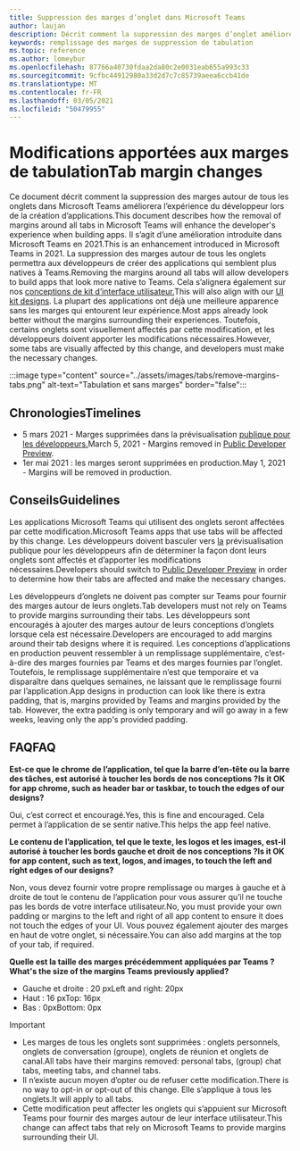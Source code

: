 ```yaml
---
title: Suppression des marges d’onglet dans Microsoft Teams
author: laujan
description: Décrit comment la suppression des marges d’onglet améliorera l’expérience du développeur.
keywords: remplissage des marges de suppression de tabulation
ms.topic: reference
ms.author: lomeybur
ms.openlocfilehash: 87766a40730fdaa2da80c2e0031eab655a993c33
ms.sourcegitcommit: 9cfbc44912980a33d2d7c7c85739aeea6ccb41de
ms.translationtype: MT
ms.contentlocale: fr-FR
ms.lasthandoff: 03/05/2021
ms.locfileid: "50479955"
---
```

# <a name="tab-margin-changes"></a><span data-ttu-id="c0c8d-104">Modifications apportées aux marges de tabulation</span><span class="sxs-lookup"><span data-stu-id="c0c8d-104">Tab margin changes</span></span>

<span data-ttu-id="c0c8d-105">Ce document décrit comment la suppression des marges autour de tous les onglets dans Microsoft Teams améliorera l’expérience du développeur lors de la création d’applications.</span><span class="sxs-lookup"><span data-stu-id="c0c8d-105">This document describes how the removal of margins around all tabs in Microsoft Teams will enhance the developer's experience when building apps.</span></span> <span data-ttu-id="c0c8d-106">Il s’agit d’une amélioration introduite dans Microsoft Teams en 2021.</span><span class="sxs-lookup"><span data-stu-id="c0c8d-106">This is an enhancement introduced in Microsoft Teams in 2021.</span></span>
<span data-ttu-id="c0c8d-107">La suppression des marges autour de tous les onglets permettra aux développeurs de créer des applications qui semblent plus natives à Teams.</span><span class="sxs-lookup"><span data-stu-id="c0c8d-107">Removing the margins around all tabs will allow developers to build apps that look more native to Teams.</span></span> <span data-ttu-id="c0c8d-108">Cela s’alignera également sur nos [conceptions de kit d’interface utilisateur.](~/tabs/design/tabs.md)</span><span class="sxs-lookup"><span data-stu-id="c0c8d-108">This will also align with our [UI kit designs](~/tabs/design/tabs.md).</span></span> <span data-ttu-id="c0c8d-109">La plupart des applications ont déjà une meilleure apparence sans les marges qui entourent leur expérience.</span><span class="sxs-lookup"><span data-stu-id="c0c8d-109">Most apps already look better without the margins surrounding their experiences.</span></span> <span data-ttu-id="c0c8d-110">Toutefois, certains onglets sont visuellement affectés par cette modification, et les développeurs doivent apporter les modifications nécessaires.</span><span class="sxs-lookup"><span data-stu-id="c0c8d-110">However, some tabs are visually affected by this change, and developers must make the necessary changes.</span></span>

:::image type="content" source="../assets/images/tabs/remove-margins-tabs.png" alt-text="Tabulation et sans marges" border="false":::

## <a name="timelines"></a><span data-ttu-id="c0c8d-112">Chronologies</span><span class="sxs-lookup"><span data-stu-id="c0c8d-112">Timelines</span></span>

* <span data-ttu-id="c0c8d-113">5 mars 2021 - Marges supprimées dans la prévisualisation [publique pour les développeurs.](~/resources/dev-preview/developer-preview-intro.md)</span><span class="sxs-lookup"><span data-stu-id="c0c8d-113">March 5, 2021 - Margins removed in [Public Developer Preview](~/resources/dev-preview/developer-preview-intro.md).</span></span>
* <span data-ttu-id="c0c8d-114">1er mai 2021 : les marges seront supprimées en production.</span><span class="sxs-lookup"><span data-stu-id="c0c8d-114">May 1, 2021 - Margins will be removed in production.</span></span>

## <a name="guidelines"></a><span data-ttu-id="c0c8d-115">Conseils</span><span class="sxs-lookup"><span data-stu-id="c0c8d-115">Guidelines</span></span>

<span data-ttu-id="c0c8d-116">Les applications Microsoft Teams qui utilisent des onglets seront affectées par cette modification.</span><span class="sxs-lookup"><span data-stu-id="c0c8d-116">Microsoft Teams apps that use tabs will be affected by this change.</span></span> <span data-ttu-id="c0c8d-117">Les développeurs doivent basculer vers [la](~/resources/dev-preview/developer-preview-intro.md) prévisualisation publique pour les développeurs afin de déterminer la façon dont leurs onglets sont affectés et d’apporter les modifications nécessaires.</span><span class="sxs-lookup"><span data-stu-id="c0c8d-117">Developers should switch to [Public Developer Preview](~/resources/dev-preview/developer-preview-intro.md) in order to determine how their tabs are affected and make the necessary changes.</span></span>

<span data-ttu-id="c0c8d-118">Les développeurs d’onglets ne doivent pas compter sur Teams pour fournir des marges autour de leurs onglets.</span><span class="sxs-lookup"><span data-stu-id="c0c8d-118">Tab developers must not rely on Teams to provide margins surrounding their tabs.</span></span> <span data-ttu-id="c0c8d-119">Les développeurs sont encouragés à ajouter des marges autour de leurs conceptions d’onglets lorsque cela est nécessaire.</span><span class="sxs-lookup"><span data-stu-id="c0c8d-119">Developers are encouraged to add margins around their tab designs where it is required.</span></span> <span data-ttu-id="c0c8d-120">Les conceptions d’applications en production peuvent ressembler à un remplissage supplémentaire, c’est-à-dire des marges fournies par Teams et des marges fournies par l’onglet. Toutefois, le remplissage supplémentaire n’est que temporaire et va disparaître dans quelques semaines, ne laissant que le remplissage fourni par l’application.</span><span class="sxs-lookup"><span data-stu-id="c0c8d-120">App designs in production can look like there is extra padding, that is, margins provided by Teams and margins provided by the tab. However, the extra padding is only temporary and will go away in a few weeks, leaving only the app's provided padding.</span></span>

## <a name="faq"></a><span data-ttu-id="c0c8d-121">FAQ</span><span class="sxs-lookup"><span data-stu-id="c0c8d-121">FAQ</span></span>

<span data-ttu-id="c0c8d-122">**Est-ce que le chrome de l’application, tel que la barre d’en-tête ou la barre des tâches, est autorisé à toucher les bords de nos conceptions ?**</span><span class="sxs-lookup"><span data-stu-id="c0c8d-122">**Is it OK for app chrome, such as header bar or taskbar, to touch the edges of our designs?**</span></span>

<span data-ttu-id="c0c8d-123">Oui, c’est correct et encouragé.</span><span class="sxs-lookup"><span data-stu-id="c0c8d-123">Yes, this is fine and encouraged.</span></span> <span data-ttu-id="c0c8d-124">Cela permet à l’application de se sentir native.</span><span class="sxs-lookup"><span data-stu-id="c0c8d-124">This helps the app feel native.</span></span>

<span data-ttu-id="c0c8d-125">**Le contenu de l’application, tel que le texte, les logos et les images, est-il autorisé à toucher les bords gauche et droit de nos conceptions ?**</span><span class="sxs-lookup"><span data-stu-id="c0c8d-125">**Is it OK for app content, such as text, logos, and images, to touch the left and right edges of our designs?**</span></span>

<span data-ttu-id="c0c8d-126">Non, vous devez fournir votre propre remplissage ou marges à gauche et à droite de tout le contenu de l’application pour vous assurer qu’il ne touche pas les bords de votre interface utilisateur.</span><span class="sxs-lookup"><span data-stu-id="c0c8d-126">No, you must provide your own padding or margins to the left and right of all app content to ensure it does not touch the edges of your UI.</span></span> <span data-ttu-id="c0c8d-127">Vous pouvez également ajouter des marges en haut de votre onglet, si nécessaire.</span><span class="sxs-lookup"><span data-stu-id="c0c8d-127">You can also add margins at the top of your tab, if required.</span></span>

<span data-ttu-id="c0c8d-128">**Quelle est la taille des marges précédemment appliquées par Teams ?**</span><span class="sxs-lookup"><span data-stu-id="c0c8d-128">**What's the size of the margins Teams previously applied?**</span></span>

* <span data-ttu-id="c0c8d-129">Gauche et droite : 20 px</span><span class="sxs-lookup"><span data-stu-id="c0c8d-129">Left and right: 20px</span></span>
* <span data-ttu-id="c0c8d-130">Haut : 16 px</span><span class="sxs-lookup"><span data-stu-id="c0c8d-130">Top: 16px</span></span>
* <span data-ttu-id="c0c8d-131">Bas : 0px</span><span class="sxs-lookup"><span data-stu-id="c0c8d-131">Bottom: 0px</span></span>

> [!IMPORTANT]
> * <span data-ttu-id="c0c8d-132">Les marges de tous les onglets sont supprimées : onglets personnels, onglets de conversation (groupe), onglets de réunion et onglets de canal.</span><span class="sxs-lookup"><span data-stu-id="c0c8d-132">All tabs have their margins removed: personal tabs, (group) chat tabs, meeting tabs, and channel tabs.</span></span>
> * <span data-ttu-id="c0c8d-133">Il n’existe aucun moyen d’opter ou de refuser cette modification.</span><span class="sxs-lookup"><span data-stu-id="c0c8d-133">There is no way to opt-in or opt-out of this change.</span></span> <span data-ttu-id="c0c8d-134">Elle s’applique à tous les onglets.</span><span class="sxs-lookup"><span data-stu-id="c0c8d-134">It will apply to all tabs.</span></span>
> * <span data-ttu-id="c0c8d-135">Cette modification peut affecter les onglets qui s’appuient sur Microsoft Teams pour fournir des marges autour de leur interface utilisateur.</span><span class="sxs-lookup"><span data-stu-id="c0c8d-135">This change can affect tabs that rely on Microsoft Teams to provide margins surrounding their UI.</span></span>
